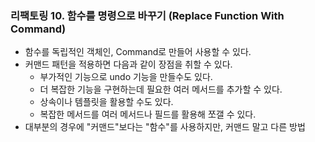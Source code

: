 ### 리팩토링 10. 함수를 명령으로 바꾸기 (Replace Function With Command)
- 함수를 독립적인 객체인, Command로 만들어 사용할 수 있다.
- 커맨드 패턴을 적용하면 다음과 같이 장점을 취할 수 있다.
   - 부가적인 기능으로 undo 기능을 만들수도 있다. 
   - 더 복잡한 기능을 구현하는데 필요한 여러 메서드를 추가할 수 있다. 
   - 상속이나 템플릿을 활용할 수도 있다. 
   - 복잡한 메서드를 여러 메서드나 필드를 활용해 쪼갤 수 있다.
- 대부분의 경우에 "커맨드"보다는 "함수"를 사용하지만, 커맨드 말고 다른 방법